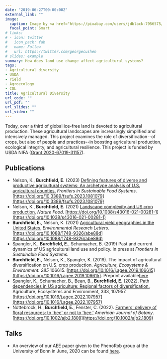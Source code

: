 ```yaml
---
date: "2019-06-27T00:00:00Z"
external_link: ""
image:
  caption: Image by <a href="https://pixabay.com/users/jdblack-7956575/?utm_source=link-attribution&amp;utm_medium=referral&amp;utm_campaign=image&amp;utm_content=4202968">Jim Black</a> from <a href="https://pixabay.com/?utm_source=link-attribution&amp;utm_medium=referral&amp;utm_campaign=image&amp;utm_content=4202968">Pixabay</a>
  focal_point: Smart
# links:
# - icon: twitter
#   icon_pack: fab
#   name: Follow
#   url: https://twitter.com/georgecushen
# slides: example
summary: How does land use change affect agricultural systems?
tags:
- Agricultural diversity
- USDA
- Yield
- Agroecology
- CDL
title: Agricultural Diversity
url_code: ""
url_pdf: ""
url_slides: ""
url_video: ""
---
```


Today, over a third of global ice-free land is devoted to agricultural production. These agricultural landscapes are increasingly simplified and intensively managed. This project examines the role of diversification--of crops, but also of people and practices--in boosting agricultural production, ecological integrity, and agricultural resilience. This project is funded by USDA NIFA ([Grant 2020-67019-31157](https://cris.nifa.usda.gov/cgi-bin/starfinder/0?path=fastlink1.txt&id=anon&pass=&search=R=87791&format=WEBLINK)). 

## Publications

* Nelson, K., **Burchfield, E.** (2023) [Defining features of diverse and productive agricultural systems: An archetype analysis of U.S. agricultural counties.](https://www.frontiersin.org/articles/10.3389/fsufs.2023.1081079/full) _Frontiers in Sustainable Food Systems_. 
[https://doi.org/10.3389/fsufs.2023.1081079](https://doi.org/10.3389/fsufs.2023.1081079)
* Nelson, K., **Burchfield, E.** (2021) [Landscape complexity and US crop production.](/publication/2021_NF) _Nature Food_. 
[https://doi.org/10.1038/s43016-021-00281-1](https://doi.org/10.1038/s43016-021-00281-1)
* **Burchfield, E.**, Nelson, K. (2021) [Agricultural yield geographies in the United States.](/publication/2021_GA) _Environmental Research Letters_. [https://doi.org/10.1088/1748-9326/abe88d](https://doi.org/10.1088/1748-9326/abe88d)
* Spangler, K., **Burchfield, E.**, Schumacher, B. (2019) Past and current dynamics of US agricultural land use and policy. In press at _Frontiers in Sustainable Food Systems._ 
* **Burchfield, E.**, Nelson, K., Spangler, K. (2019).  The impact of agricultural diversification on U.S. crop production. _Agriculture, Ecosystems & Environment._ _285_ 106615. [https://doi.org/10.1016/j.agee.2019.106615](https://doi.org/10.1016/j.agee.2019.106615).  Preprint available[here](/files/Burchfield_SDI_preprint.pdf)
* Spangler, K., Schumacher, B., Bean, B., **Burchfield, E.** (2022). [Path dependencies in US agriculture: Regional factors of diversification.](https://www.sciencedirect.com/science/article/abs/pii/S0167880922001062) Agriculture, Ecosystems and Environment, 333, 107957. [https://doi.org/10.1016/j.agee.2022.107957](https://doi.org/10.1016/j.agee.2022.107957)
* Nottebrock, H., **Burchfield, E.**, Fenster, C. (2022). [Farmers' delivery of floral resources: to 'bee' or not to 'bee.'](https://bsapubs.onlinelibrary.wiley.com/doi/full/10.1002/ajb2.1809) _American Journal of Botany_. [https://doi.org/10.1002/ajb2.1809](https://doi.org/10.1002/ajb2.1809)

## Talks

* An overview of our AEE paper given to the PhenoRob group at the University of Bonn in June, 2020 can be found [here](https://www.youtube.com/watch?v=2qbEkD6eQtI).
